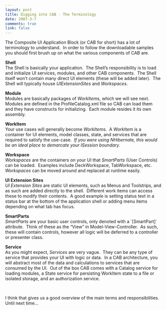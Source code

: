 ```yaml
--- 
layout: post
title: Digging into CAB - The Terminology
date: 2007-3-7
comments: true
link: false
---
```

<p>The Composite UI Application Block (or CAB for short) has a lot of terminology to understand.&nbsp; In order to follow the downloadable samples you should first brush up on what the various components of CAB are.</p><p><strong>Shell<br /></strong>The Shell is basically your application.&nbsp;&nbsp;The Shell&rsquo;s responsibility is to load and initialize UI services, modules, and other CAB components.&nbsp; The Shell itself won&rsquo;t contain many direct UI elements (these will be added later).&nbsp; The Shell will typically house <em>UIExtensionSites</em> and <em>Workspaces</em>.</p><p><strong>Module<br /></strong>Modules are basically packages of <em>WorkItem</em>s, which we will see next.&nbsp; Modules are defined in the ProfileCatalog.xml file so CAB can load them and they have constructs for initializing.&nbsp; Each module resides it its own assembly.</p><p><strong>WorkItem<br /></strong>Your use cases will generally become <em>WorkItems</em>.&nbsp; A <em>WorkItem</em> is a container for&nbsp;UI elements, model classes, state, and services that are required to satisfy the use-case.&nbsp; <em>If you were using NHibernate, this would be an ideal place to demarcate your ISession boundary.</em></p><p><strong>Workspace<br /></strong><em>Workspaces</em> are the containers on your UI that <em>SmartParts</em> (User Controls) can be loaded.&nbsp; Examples include DeckWorkspace, TabWorkspace, etc.&nbsp; <em>Workspaces</em> can be moved around and replaced at runtime easily.</p><p><strong>UI Extension Sites<br /></strong><em>UI Extension Sites</em> are static UI elements, such as Menus and Toolstrips, and as such are added directly to the shell.&nbsp; Different work items can access these to modify their contents.&nbsp; A good example is setting status text in a status bar at the bottom of the application shell or adding menu items depending on what tab has focus.</p><p><strong>SmartParts</strong><br /><em>SmartParts</em> are your basic user controls, only denoted with a `[SmartPart]` attribute.&nbsp; Think of these as the &ldquo;View&rdquo; in Model-View-Controller.&nbsp; As such, these will contain controls, however all logic will be deferred to a controller or presenter class.</p><p><strong>Service<br /></strong>As you might expect, <em>Services</em> are very vague.&nbsp; They can be any type of service that provides your UI with logic or data.&nbsp; In a CAB architecture, you will abstract most of the data and calculations to services that are consumed by the UI.&nbsp; Out of the box CAB comes with a Catalog service for loading modules, a State service for persisting WorkItem state to a file or isolated storage, and an authorization service.</p><p>&nbsp;</p><p>I think that gives us a good overview of the main terms and responsibilities.&nbsp; Until next time&hellip;</p>
